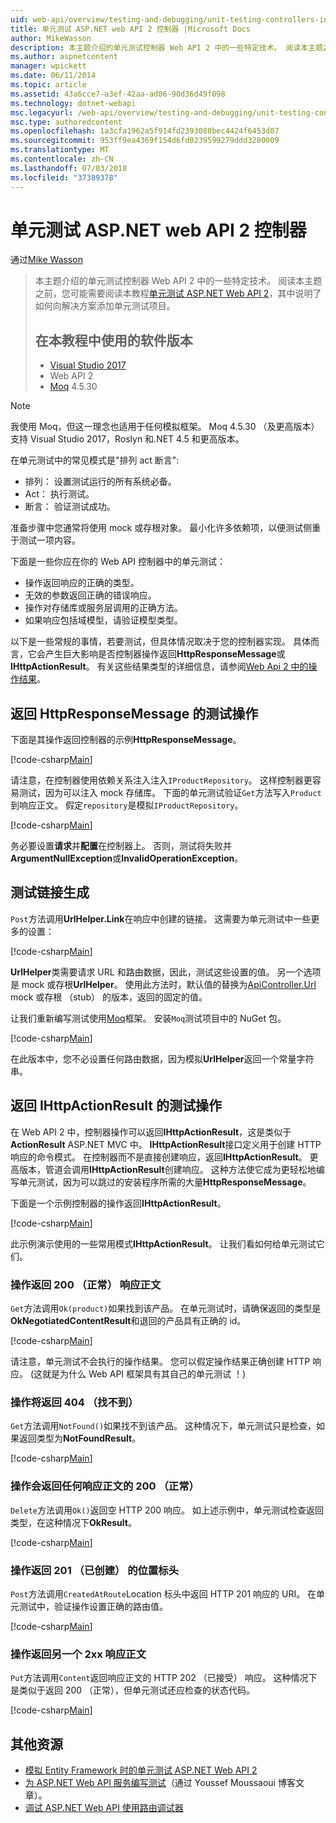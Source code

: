```yaml
---
uid: web-api/overview/testing-and-debugging/unit-testing-controllers-in-web-api
title: 单元测试 ASP.NET web API 2 控制器 |Microsoft Docs
author: MikeWasson
description: 本主题介绍的单元测试控制器 Web API 2 中的一些特定技术。 阅读本主题之前，你可能想要阅读教程单元...
ms.author: aspnetcontent
manager: wpickett
ms.date: 06/11/2014
ms.topic: article
ms.assetid: 43a6cce7-a3ef-42aa-ad06-90d36d49f098
ms.technology: dotnet-webapi
msc.legacyurl: /web-api/overview/testing-and-debugging/unit-testing-controllers-in-web-api
msc.type: authoredcontent
ms.openlocfilehash: 1a3cfa1962a5f914fd2393088bec4424f6453d07
ms.sourcegitcommit: 953ff9ea4369f154d6fd0239599279ddd3280009
ms.translationtype: MT
ms.contentlocale: zh-CN
ms.lasthandoff: 07/03/2018
ms.locfileid: "37389378"
---
```

<a name="unit-testing-controllers-in-aspnet-web-api-2"></a>单元测试 ASP.NET web API 2 控制器
====================
通过[Mike Wasson](https://github.com/MikeWasson)

> 本主题介绍的单元测试控制器 Web API 2 中的一些特定技术。 阅读本主题之前，您可能需要阅读本教程[单元测试 ASP.NET Web API 2](unit-testing-with-aspnet-web-api.md)，其中说明了如何向解决方案添加单元测试项目。
> 
> ## <a name="software-versions-used-in-the-tutorial"></a>在本教程中使用的软件版本
> 
> - [Visual Studio 2017](https://www.visualstudio.com/vs/)
> - Web API 2
> - [Moq](https://github.com/Moq) 4.5.30

> [!NOTE]
> 我使用 Moq，但这一理念也适用于任何模拟框架。 Moq 4.5.30 （及更高版本） 支持 Visual Studio 2017，Roslyn 和.NET 4.5 和更高版本。

在单元测试中的常见模式是&quot;排列 act 断言&quot;:

- 排列： 设置测试运行的所有系统必备。
- Act： 执行测试。
- 断言： 验证测试成功。

准备步骤中您通常将使用 mock 或存根对象。 最小化许多依赖项，以便测试侧重于测试一项内容。

下面是一些你应在你的 Web API 控制器中的单元测试：

- 操作返回响应的正确的类型。
- 无效的参数返回正确的错误响应。
- 操作对存储库或服务层调用的正确方法。
- 如果响应包括域模型，请验证模型类型。

以下是一些常规的事情，若要测试，但具体情况取决于您的控制器实现。 具体而言，它会产生巨大影响是否控制器操作返回**HttpResponseMessage**或**IHttpActionResult**。 有关这些结果类型的详细信息，请参阅[Web Api 2 中的操作结果](../getting-started-with-aspnet-web-api/action-results.md)。

## <a name="testing-actions-that-return-httpresponsemessage"></a>返回 HttpResponseMessage 的测试操作

下面是其操作返回控制器的示例**HttpResponseMessage**。

[!code-csharp[Main](unit-testing-controllers-in-web-api/samples/sample1.cs)]

请注意，在控制器使用依赖关系注入注入`IProductRepository`。 这样控制器更容易测试，因为可以注入 mock 存储库。 下面的单元测试验证`Get`方法写入`Product`到响应正文。 假定`repository`是模拟`IProductRepository`。

[!code-csharp[Main](unit-testing-controllers-in-web-api/samples/sample2.cs)]

务必要设置**请求**并**配置**在控制器上。 否则，测试将失败并**ArgumentNullException**或**InvalidOperationException**。

## <a name="testing-link-generation"></a>测试链接生成

`Post`方法调用**UrlHelper.Link**在响应中创建的链接。 这需要为单元测试中一些更多的设置：

[!code-csharp[Main](unit-testing-controllers-in-web-api/samples/sample3.cs)]

**UrlHelper**类需要请求 URL 和路由数据，因此，测试这些设置的值。 另一个选项是 mock 或存根**UrlHelper**。 使用此方法时，默认值的替换为[ApiController.Url](https://msdn.microsoft.com/library/system.web.http.apicontroller.url.aspx) mock 或存根 （stub） 的版本，返回的固定的值。

让我们重新编写测试使用[Moq](https://github.com/Moq)框架。 安装`Moq`测试项目中的 NuGet 包。

[!code-csharp[Main](unit-testing-controllers-in-web-api/samples/sample4.cs)]

在此版本中，您不必设置任何路由数据，因为模拟**UrlHelper**返回一个常量字符串。


## <a name="testing-actions-that-return-ihttpactionresult"></a>返回 IHttpActionResult 的测试操作

在 Web API 2 中，控制器操作可以返回**IHttpActionResult**，这是类似于**ActionResult** ASP.NET MVC 中。 **IHttpActionResult**接口定义用于创建 HTTP 响应的命令模式。 在控制器而不是直接创建响应，返回**IHttpActionResult**。 更高版本，管道会调用**IHttpActionResult**创建响应。 这种方法使它成为更轻松地编写单元测试，因为可以跳过的安装程序所需的大量**HttpResponseMessage**。

下面是一个示例控制器的操作返回**IHttpActionResult**。

[!code-csharp[Main](unit-testing-controllers-in-web-api/samples/sample5.cs)]

此示例演示使用的一些常用模式**IHttpActionResult**。 让我们看如何给单元测试它们。

### <a name="action-returns-200-ok-with-a-response-body"></a>操作返回 200 （正常） 响应正文

`Get`方法调用`Ok(product)`如果找到该产品。 在单元测试时，请确保返回的类型是**OkNegotiatedContentResult**和退回的产品具有正确的 id。

[!code-csharp[Main](unit-testing-controllers-in-web-api/samples/sample6.cs)]

请注意，单元测试不会执行的操作结果。 您可以假定操作结果正确创建 HTTP 响应。 (这就是为什么 Web API 框架具有其自己的单元测试 ！)

### <a name="action-returns-404-not-found"></a>操作将返回 404 （找不到）

`Get`方法调用`NotFound()`如果找不到该产品。 这种情况下，单元测试只是检查，如果返回类型为**NotFoundResult**。

[!code-csharp[Main](unit-testing-controllers-in-web-api/samples/sample7.cs)]

### <a name="action-returns-200-ok-with-no-response-body"></a>操作会返回任何响应正文的 200 （正常）

`Delete`方法调用`Ok()`返回空 HTTP 200 响应。 如上述示例中，单元测试检查返回类型，在这种情况下**OkResult**。

[!code-csharp[Main](unit-testing-controllers-in-web-api/samples/sample8.cs)]

### <a name="action-returns-201-created-with-a-location-header"></a>操作返回 201 （已创建） 的位置标头

`Post`方法调用`CreatedAtRoute`Location 标头中返回 HTTP 201 响应的 URI。 在单元测试中，验证操作设置正确的路由值。

[!code-csharp[Main](unit-testing-controllers-in-web-api/samples/sample9.cs)]

### <a name="action-returns-another-2xx-with-a-response-body"></a>操作返回另一个 2xx 响应正文

`Put`方法调用`Content`返回响应正文的 HTTP 202 （已接受） 响应。 这种情况下是类似于返回 200 （正常），但单元测试还应检查的状态代码。

[!code-csharp[Main](unit-testing-controllers-in-web-api/samples/sample10.cs)]

## <a name="additional-resources"></a>其他资源

- [模拟 Entity Framework 时的单元测试 ASP.NET Web API 2](mocking-entity-framework-when-unit-testing-aspnet-web-api-2.md)
- [为 ASP.NET Web API 服务编写测试](https://blogs.msdn.com/b/youssefm/archive/2013/01/28/writing-tests-for-an-asp-net-webapi-service.aspx)（通过 Youssef Moussaoui 博客文章）。
- [调试 ASP.NET Web API 使用路由调试器](https://blogs.msdn.com/b/webdev/archive/2013/04/04/debugging-asp-net-web-api-with-route-debugger.aspx)
